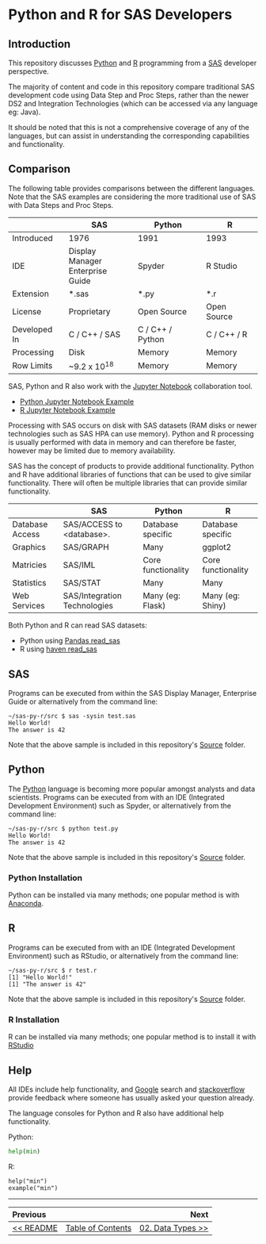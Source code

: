 # Python and R for SAS Developers

## Introduction

This repository discusses [Python](https://www.python.org/) and [R](https://www.r-project.org/) programming from a [SAS](https://www.sas.com/) developer perspective.

The majority of content and code in this repository compare traditional SAS development code using Data Step and Proc Steps, rather than the newer DS2 and Integration Technologies (which can be accessed via any language eg: Java).

It should be noted that this is not a comprehensive coverage of any of the languages, but can assist in
understanding the corresponding capabilities and functionality.


## Comparison

The following table provides comparisons between the different languages.  Note that the SAS examples are considering the more traditional use of SAS with Data Steps and Proc Steps.

|              | SAS           | Python           | R           |
| ------------ | ------------- | ---------------- | ----------- |
| Introduced   | 1976          | 1991             | 1993        |
| IDE          | Display Manager <br/> Enterprise Guide | Spyder | R Studio |
| Extension    | *.sas         | *.py             | *.r         |
| License      | Proprietary   | Open Source      | Open Source |
| Developed In | C / C++ / SAS | C / C++ / Python | C / C++ / R |
| Processing   | Disk          | Memory           | Memory      |
| Row Limits   | ~9.2 x 10<sup>18</sup>  | Memory           | Memory      |

SAS, Python and R also work with the [Jupyter Notebook](https://jupyter.org/) collaboration tool.

- [Python Jupyter Notebook Example](../src/01_introduction_python.ipynb)
- [R Jupyter Notebook Example](../src/01_introduction_r.ipynb)

Processing with SAS occurs on disk with SAS datasets (RAM disks or newer technologies such as
SAS HPA can use memory).  Python and R processing is usually performed with data in memory and
can therefore be faster, however may be limited due to memory availability.

SAS has the concept of products to provide additional functionality.
Python and R have additional libraries of functions that can be used to give similar functionality.
There will often be multiple libraries that can provide similar functionality.

|                 | SAS                          | Python             | R                  |
| --------------- | ---------------------------- | ------------------ | ------------------ |
| Database Access | SAS/ACCESS to &lt;database&gt;.          | Database specific  | Database specific  |
| Graphics        | SAS/GRAPH                    | Many               | ggplot2            |
| Matricies       | SAS/IML                      | Core functionality | Core functionality |
| Statistics      | SAS/STAT                     | Many               | Many               |
| Web Services    | SAS/Integration Technologies | Many (eg: Flask)   | Many (eg: Shiny)   |

Both Python and R can read SAS datasets:

- Python using [Pandas read_sas](http://pandas.pydata.org/pandas-docs/stable/generated/pandas.read_sas.html)
- R using [haven read_sas](https://cran.r-project.org/web/packages/haven/haven.pdf)


## SAS

Programs can be executed from within the SAS Display Manager, Enterprise Guide or alternatively from the command line:

    ~/sas-py-r/src $ sas -sysin test.sas
    Hello World!
    The answer is 42

Note that the above sample is included in this repository's [Source](../src) folder.


## Python

The [Python](https://www.python.org/) language is becoming more popular amongst analysts and data scientists.  Programs can be executed from with an IDE (Integrated Development Environment) such as Spyder, or alternatively from the command line:

    ~/sas-py-r/src $ python test.py
    Hello World!
    The answer is 42

Note that the above sample is included in this repository's [Source](../src) folder.


### Python Installation

Python can be installed via many methods; one popular method is with [Anaconda](https://www.continuum.io/downloads).


## R

Programs can be executed from with an IDE (Integrated Development Environment) such as RStudio, or alternatively from the command line:

    ~/sas-py-r/src $ r test.r
    [1] "Hello World!"
    [1] "The answer is 42"

Note that the above sample is included in this repository's [Source](../src) folder.


### R Installation

R can be installed via many methods; one popular method is to install it with [RStudio](https://www.rstudio.com/products/rstudio/download/)


## Help

All IDEs include help functionality, and [Google](https://google.com) search and [stackoverflow](https://stackoverflow.com/) provide feedback where someone has usually asked your question already.

The language consoles for Python and R also have additional help functionality.

Python:

```python
help(min)
```

R:

```
help("min")
example("min")
```

---

| Previous       |                | Next           |
|:-------------- |:--------------:| --------------:|
| [&lt;&lt; README](../README.md) | [Table of Contents](00_TOC.md) | [02. Data Types &gt;&gt;](02_DataTypes.md) |

